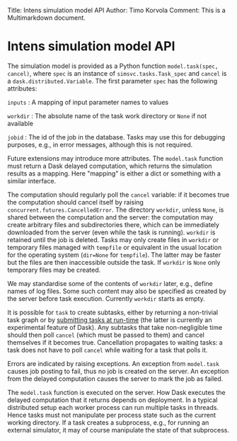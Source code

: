 Title: Intens simulation model API
Author: Timo Korvola
Comment: This is a Multimarkdown document.

# Intens simulation model API

The simulation model is provided as a Python function
`model.task(spec, cancel)`, where `spec` is an instance of
`simsvc.tasks.Task_spec` and `cancel` is a
`dask.distributed.Variable`.  The first parameter `spec` has the
following attributes:

`inputs`
:	A mapping of input parameter names to values

`workdir`
:	The absolute name of the task work directory or `None` if not
    available

`jobid`
:   The id of the job in the database.  Tasks may use this for
    debugging purposes, e.g., in error messages, although this is not
    required.

Future extensions may introduce more attributes.  The `model.task`
function must return a Dask delayed computation, which returns the
simulation results as a mapping.  Here "mapping" is either a dict or
something with a similar interface.

The computation should regularly poll the `cancel` variable: if it
becomes true the computation should cancel itself by raising
`concurrent.futures.CancelledError`.  The directory `workdir`, unless
`None`, is shared between the computation and the server: the
computation may create arbitrary files and subdirectories there, which
can be immediately downloaded from the server (even while the task is
running).  `workdir` is retained until the job is deleted.  Tasks may
only create files in `workdir` or temporary files managed with
`tempfile` or equivalent in the usual location for the operating
system (`dir=None` for `tempfile`).  The latter may be faster but the
files are then inaccessible outside the task.  If `workdir` is `None`
only temporary files may be created.

We may standardise some of the contents of `workdir` later, e.g.,
define names of log files.  Some such content may also be specified as
created by the server before task execution.  Currently `workdir`
starts as empty.

It is possible for `task` to create subtasks, either by returning a
non-trivial task graph or by [submitting tasks at run-time][runtime
tasks] (the latter is currently an experimental feature of Dask).  Any
subtasks that take non-negligible time should then poll `cancel`
(which must be passed to them) and cancel themselves if it becomes
true.  Cancellation propagates to waiting tasks: a task does not have
to poll `cancel` while waiting for a task that polls it.

Errors are indicated by raising exceptions.  An exception from
`model.task` causes job posting to fail, thus no job is created on the
server.  An exception from the delayed computation causes the server
to mark the job as failed.

The `model.task` function is executed on the server.  How Dask
executes the delayed computation that it returns depends on
deployment.  In a typical distributed setup each worker process can
run multiple tasks in threads.  Hence tasks must not manipulate per
process state such as the current working directory.  If a task
creates a subprocess, e.g., for running an external simulator, it may
of course manipulate the state of that subprocess.

[runtime tasks]: https://distributed.readthedocs.io/en/latest/task-launch.html
